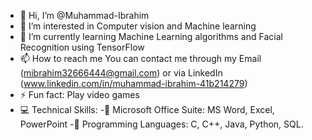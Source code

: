 - 👋 Hi, I’m @Muhammad-Ibrahim
- 👀 I’m interested in Computer vision and Machine learning
- 🌱 I’m currently learning Machine Learning algorithms and Facial Recognition using TensorFlow
- 📫 How to reach me You can contact me through my Email (mibrahim32666444@gmail.com) or via LinkedIn (www.linkedin.com/in/muhammad-ibrahim-41b214279)
- ⚡ Fun fact: Play video games
- 💻 Technical Skills:
  -📄 Microsoft Office Suite: MS Word, Excel, PowerPoint
  -🔧 Programming Languages: C, C++, Java, Python, SQL.

<!---
Muhammad-Ibrahim4034/Muhammad-Ibrahim4034 is a ✨ special ✨ repository because its `README.md` (this file) appears on your GitHub profile.
You can click the Preview link to take a look at your changes.
--->
